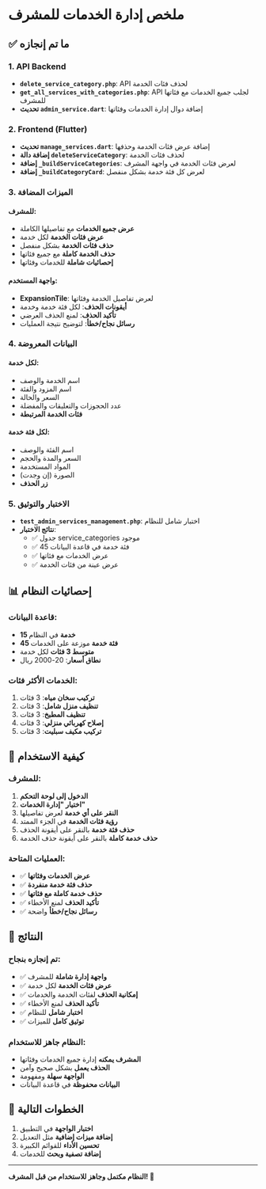 # ملخص إدارة الخدمات للمشرف

## ✅ ما تم إنجازه

### 1. API Backend
- **`delete_service_category.php`**: API لحذف فئات الخدمة
- **`get_all_services_with_categories.php`**: API لجلب جميع الخدمات مع فئاتها للمشرف
- **تحديث `admin_service.dart`**: إضافة دوال إدارة الخدمات وفئاتها

### 2. Frontend (Flutter)
- **تحديث `manage_services.dart`**: إضافة عرض فئات الخدمة وحذفها
- **إضافة دالة `deleteServiceCategory`**: لحذف فئات الخدمة
- **إضافة `_buildServiceCategories`**: لعرض فئات الخدمة في واجهة المشرف
- **إضافة `_buildCategoryCard`**: لعرض كل فئة خدمة بشكل منفصل

### 3. الميزات المضافة

#### للمشرف:
- **عرض جميع الخدمات** مع تفاصيلها الكاملة
- **عرض فئات الخدمة** لكل خدمة
- **حذف فئات الخدمة** بشكل منفصل
- **حذف الخدمة كاملة** مع جميع فئاتها
- **إحصائيات شاملة** للخدمات وفئاتها

#### واجهة المستخدم:
- **ExpansionTile**: لعرض تفاصيل الخدمة وفئاتها
- **أيقونات الحذف**: لكل فئة خدمة وخدمة
- **تأكيد الحذف**: لمنع الحذف العرضي
- **رسائل نجاح/خطأ**: لتوضيح نتيجة العمليات

### 4. البيانات المعروضة

#### لكل خدمة:
- اسم الخدمة والوصف
- اسم المزود والفئة
- السعر والحالة
- عدد الحجوزات والتعليقات والمفضلة
- **فئات الخدمة المرتبطة**

#### لكل فئة خدمة:
- اسم الفئة والوصف
- السعر والمدة والحجم
- المواد المستخدمة
- الصورة (إن وجدت)
- **زر الحذف**

### 5. الاختبار والتوثيق
- **`test_admin_services_management.php`**: اختبار شامل للنظام
- **نتائج الاختبار**: 
  - ✅ جدول service_categories موجود
  - ✅ 45 فئة خدمة في قاعدة البيانات
  - ✅ عرض الخدمات مع فئاتها
  - ✅ عرض عينة من فئات الخدمة

## 📊 إحصائيات النظام

### قاعدة البيانات:
- **15 خدمة** في النظام
- **45 فئة خدمة** موزعة على الخدمات
- **متوسط 3 فئات** لكل خدمة
- **نطاق أسعار**: 20-2000 ريال

### الخدمات الأكثر فئات:
1. **تركيب سخان مياه**: 3 فئات
2. **تنظيف منزل شامل**: 3 فئات
3. **تنظيف المطبخ**: 3 فئات
4. **إصلاح كهربائي منزلي**: 3 فئات
5. **تركيب مكيف سبليت**: 3 فئات

## 🔧 كيفية الاستخدام

### للمشرف:
1. **الدخول إلى لوحة التحكم**
2. **اختيار "إدارة الخدمات"**
3. **النقر على أي خدمة** لعرض تفاصيلها
4. **رؤية فئات الخدمة** في الجزء الممتد
5. **حذف فئة خدمة** بالنقر على أيقونة الحذف
6. **حذف خدمة كاملة** بالنقر على أيقونة حذف الخدمة

### العمليات المتاحة:
- ✅ **عرض الخدمات وفئاتها**
- ✅ **حذف فئة خدمة منفردة**
- ✅ **حذف خدمة كاملة مع فئاتها**
- ✅ **تأكيد الحذف** لمنع الأخطاء
- ✅ **رسائل نجاح/خطأ** واضحة

## 🎯 النتائج

### تم إنجازه بنجاح:
- ✅ **واجهة إدارة شاملة** للمشرف
- ✅ **عرض فئات الخدمة** لكل خدمة
- ✅ **إمكانية الحذف** لفئات الخدمة والخدمات
- ✅ **تأكيد الحذف** لمنع الأخطاء
- ✅ **اختبار شامل** للنظام
- ✅ **توثيق كامل** للميزات

### النظام جاهز للاستخدام:
- **المشرف يمكنه** إدارة جميع الخدمات وفئاتها
- **الحذف يعمل** بشكل صحيح وآمن
- **الواجهة سهلة** ومفهومة
- **البيانات محفوظة** في قاعدة البيانات

## 🚀 الخطوات التالية

1. **اختبار الواجهة** في التطبيق
2. **إضافة ميزات إضافية** مثل التعديل
3. **تحسين الأداء** للقوائم الكبيرة
4. **إضافة تصفية وبحث** للخدمات

---

**النظام مكتمل وجاهز للاستخدام من قبل المشرف! 🎉** 